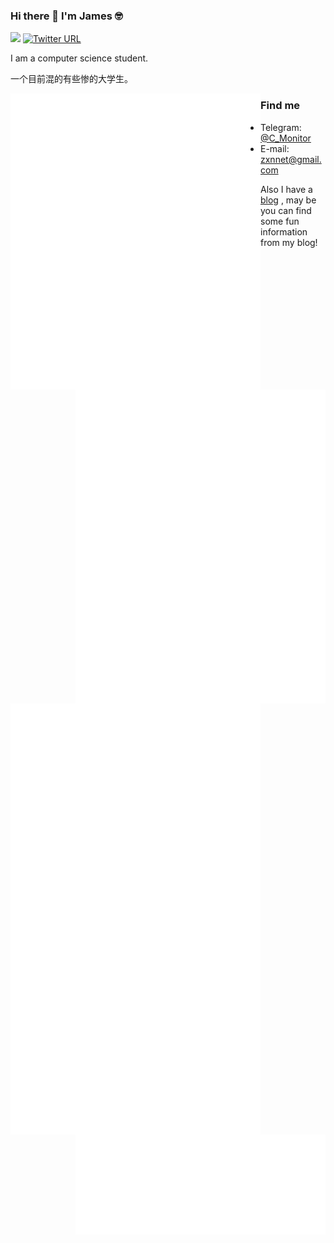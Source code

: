 ### Hi there 👋 I'm James 🤓 
![](https://img.shields.io/badge/Hey!-friend～-green) [![Twitter URL](https://img.shields.io/twitter/url?style=social&url=https%3A%2F%2Ftwitter.com%2FViewvZxn)](https://twitter.com/ViewvZxn)  

I am a computer science student.   

一个目前混的有些惨的大学生。  

<img alt="m" align="left" width="400px" src="https://github.com/viewv/viewv/blob/master/metrics.plugin.music.svg">
<img alt="m" align="right" width="400px" src="https://github.com/viewv/viewv/blob/master/metrics.plugin.activity.svg">
<img alt="m" align="right" width="400px" src="https://github.com/viewv/viewv/blob/master/metrics.plugin.isocalendar.fullyear.svg">
<img alt="m" align="left" width="400px" src="https://github.com/viewv/viewv/blob/master/metrics.plugin.followup.svg">
<img alt="m" align="left" width="400px" src="https://github.com/viewv/viewv/blob/master/metrics.additional.svg">
<img alt="m" align="right" width="400px" src="https://github.com/viewv/viewv/blob/master/metrics.plugin.stars.svg">  

### Find me

- Telegram: [@C_Monitor](https://t.me/C_Monitor)
- E-mail: zxnnet@gmail.com


Also I have a [blog](https://tech.viewv.top) , may be you can find some fun information from my blog!
